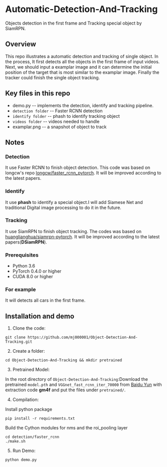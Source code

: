 # Automatic-Detection-And-Tracking
Objects detection in the first frame and Tracking special object by SiamRPN.
## Overview
This repo illustrates a automatic detection and tracking of single object. In the process, It first detects all the objects in the first frame of input videos. Next, we should input a examplar image and it can determine the initial position of the target that is most similar to the examplar image. Finally the tracker could finish the single object tracking.
## Key files in this repo
  * demo.py -- implements the detection, identify and tracking pipeline.
  * `detection folder` -- Faster RCNN detection
  * `identify folder` -- phash to identify tracking object
  * `videos folder` -- videos needed to handle
  * examplar.png -- a snapshot of object to track
## Notes
### Detection
It use Faster RCNN to finish object detection. This code was based on longcw's repo [longcw/faster_rcnn_pytorch](https://github.com/longcw/faster_rcnn_pytorch). It will be improved according to the latest papers.
### Identify
It use **phash** to identify a special object.I will add Siamese Net and traditional Digital image processing to do it in the future.
### Tracking
It use SiamRPN to finish object tracking. The codes was based on [huanglianghua/siamrpn-pytorch](https://github.com/huanglianghua/siamrpn-pytorch). It will be improved according to the latest papers(**DSiamRPN**).
### Prerequisites
* Python 3.6
* PyTorch 0.4.0 or higher
* CUDA 8.0 or higher
### For example
It will detects all cars in the first frame.
## Installation and demo
  1. Clone the code:
  ```
  git clone https://github.com/mj000001/Object-Detection-And-Tracking.git
  ```
  2. Create a folder:
  ```
  cd Object-Detection-And-Tracking && mkdir pretrained
  ```
  3. Pretrained Model:
  
  In the root directory of `Object-Detection-And-Tracking`:Download the pretrained `model.pth` and `VGGnet_fast_rcnn_iter_70000`  from [Baidu Yun](https://pan.baidu.com/s/1hoTAVaREj4oZrc8HdtNlDA) with extraction code **gm4f** and put the files under `pretrained/`.  
  
  4. Compilation:
  
  Install python package
  ```
  pip install -r requirements.txt
  ```
  
  Build the Cython modules for nms and the roi_pooling layer
  ```
  cd detection/faster_rcnn
  ./make.sh
  ```
  5. Run Demo:
  ```
  python demo.py
  ```
